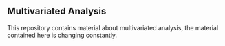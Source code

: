 ## Multivariated Analysis

This repository contains material about multivariated analysis, the material contained here is changing constantly.
